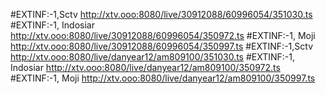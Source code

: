 #EXTINF:-1,Sctv
http://xtv.ooo:8080/live/30912088/60996054/351030.ts
#EXTINF:-1, Indosiar
http://xtv.ooo:8080/live/30912088/60996054/350972.ts
#EXTINF:-1, Moji
http://xtv.ooo:8080/live/30912088/60996054/350997.ts
#EXTINF:-1,Sctv
http://xtv.ooo:8080/live/danyear12/am809100/351030.ts
#EXTINF:-1, Indosiar
http://xtv.ooo:8080/live/danyear12/am809100/350972.ts
#EXTINF:-1, Moji
http://xtv.ooo:8080/live/danyear12/am809100/350997.ts

